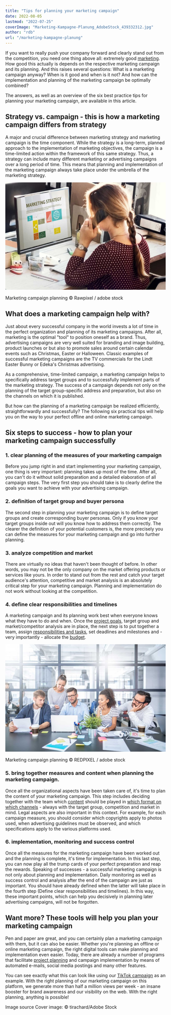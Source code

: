 ```yaml
---
title: "Tips for planning your marketing campaign"
date: 2022-08-05
lastmod: "2022-07-25"
coverImage: "Marketing-Kampagne-Planung_AdobeStock_439332312.jpg"
author: "rdb"
url: "/marketing-kampagne-planung"
---
```


If you want to really push your company forward and clearly stand out from the competition, you need one thing above all: extremely good [marketing](https://seatable.io/en/marketing/). How good this actually is depends on the respective marketing campaign and its planning. And this raises several questions: What is a marketing campaign anyway? When is it good and when is it not? And how can the implementation and planning of the marketing campaign be optimally combined?

The answers, as well as an overview of the six best practice tips for planning your marketing campaign, are available in this article.

## Strategy vs. campaign - this is how a marketing campaign differs from strategy

A major and crucial difference between marketing strategy and marketing campaign is the time component. While the strategy is a long-term, planned approach to the implementation of marketing objectives, the campaign is a time-limited action within the framework of this same strategy. Thus, a strategy can include many different marketing or advertising campaigns over a long period of time. This means that planning and implementation of the marketing campaign always take place under the umbrella of the marketing strategy.

![Employee takes over marketing campaign planning.](images/Marketing-Kampagne-Planung_AdobeStock_101585925-711x474.jpg)

Marketing campaign planning © Rawpixel / adobe stock

## What does a marketing campaign help with?

Just about every successful company in the world invests a lot of time in the perfect organization and planning of its marketing campaigns. After all, marketing is the optimal "tool" to position oneself as a brand. Thus, advertising campaigns are very well suited for branding and image building, product launches or but also to promote sales around certain calendar events such as Christmas, Easter or Halloween. Classic examples of successful marketing campaigns are the TV commercials for the Lindt Easter Bunny or Edeka's Christmas advertising.

As a comprehensive, time-limited campaign, a marketing campaign helps to specifically address target groups and to successfully implement parts of the marketing strategy. The success of a campaign depends not only on the planning of the target group-specific address and preparation, but also on the channels on which it is published.

But how can the planning of a marketing campaign be realized efficiently, straightforwardly and successfully? The following six practical tips will help you on the way to your perfect offline and online marketing campaign.

## Six steps to success - how to plan your marketing campaign successfully

### 1\. clear planning of the measures of your marketing campaign

Before you jump right in and start implementing your marketing campaign, one thing is very important: planning takes up most of the time. After all, you can't do it without solid preparation and a detailed elaboration of all campaign steps. The very first step you should take is to clearly define the goals you want to achieve with your advertising campaign.

### 2\. definition of target group and buyer persona

The second step in planning your marketing campaign is to define target groups and create corresponding buyer personas. Only if you know your target groups inside out will you know how to address them correctly. The clearer the definition of your potential customers is, the more precisely you can define the measures for your marketing campaign and go into further planning.

### 3\. analyze competition and market

There are virtually no ideas that haven't been thought of before. In other words, you may not be the only company on the market offering products or services like yours. In order to stand out from the rest and catch your target audience's attention, competitive and market analysis is an absolutely critical step for your marketing campaign. Planning and implementation do not work without looking at the competition.

### 4\. define clear responsibilities and timelines

A marketing campaign and its planning work best when everyone knows what they have to do and when. Once the [project goals](https://seatable.io/en/vorlagen-projektplanung/), target group and market/competitor analysis are in place, the next step is to put together a team, assign [responsibilities and tasks](https://seatable.io/en/projektstrukturplan-vorlage/), set deadlines and milestones and - very importantly - allocate the [budget](https://seatable.io/en/budgetplanung-vorlage/).

![Marketing team discusses approach to campaign planning.](images/Marketing-Kampagne-Planung_AdobeStock_216876303-711x474.jpg)

Marketing campaign planning © REDPIXEL / adobe stock

### 5\. bring together measures and content when planning the marketing campaign.

Once all the organizational aspects have been taken care of, it's time to plan the content of your marketing campaign. This step includes deciding together with the team which [content](https://seatable.io/en/social-media-plan-vorlage/) should be played in [which format on which channels](https://seatable.io/en/social-media-plan-vorlage/) - always with the target group, competition and market in mind. Legal aspects are also important in this context. For example, for each campaign measure, you should consider which copyrights apply to photos used, when advertising guidelines must be observed, and which specifications apply to the various platforms used.

### 6\. implementation, monitoring and success control

Once all the measures for the marketing campaign have been worked out and the planning is complete, it's time for implementation. In this last step, you can now play all the trump cards of your perfect preparation and reap the rewards. Speaking of successes - a successful marketing campaign is not only about planning and implementation. Daily monitoring as well as success control and analysis after the end of the campaign are just as important. You should have already defined when the latter will take place in the fourth step (Define clear responsibilities and timelines). In this way, these important points, which can help you decisively in planning later advertising campaigns, will not be forgotten.

## Want more? These tools will help you plan your marketing campaign

Pen and paper are great, and you can certainly plan a marketing campaign with them, but it can also be easier. Whether you're planning an offline or online marketing campaign, the right digital tools can make planning and implementation even easier. Today, there are already a number of programs that facilitate [project planning](https://seatable.io/en/vorlagen-projektplanung/) and campaign implementation by means of automated e-mails, social media postings and many other features.

You can see exactly what this can look like using our [TikTok campaign](https://t3n.de/consent?redirecturl=%2Fnews%2Fseatable-tiktok-case-study-1477428%2F) as an example. With the right planning of our marketing campaign on this platform, we generate more than half a million views per week - an insane booster for brand awareness and our visibility on the web. With the right planning, anything is possible!

Image source Cover image: © tirachard/Adobe Stock
